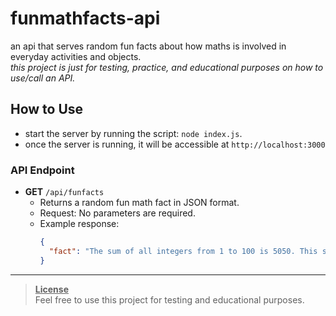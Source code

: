 # funmathfacts-api 
an api that serves random fun facts about how maths is involved in everyday activities and objects.  
_this project is just for testing, practice, and educational purposes on how to use/call an API._

## How to Use 
- start the server by running the script: `node index.js`.
- once the server is running, it will be accessible at `http://localhost:3000`

### API Endpoint 
- **GET** `/api/funfacts`
  - Returns a random fun math fact in JSON format.
  - Request: No parameters are required.
  - Example response:
    ```json
    {
      "fact": "The sum of all integers from 1 to 100 is 5050. This sum was famously calculated by mathematician Carl Friedrich Gauss when he was a child."
    }
    ```

---

> **<ins>License</ins>**  
> Feel free to use this project for testing and educational purposes.
